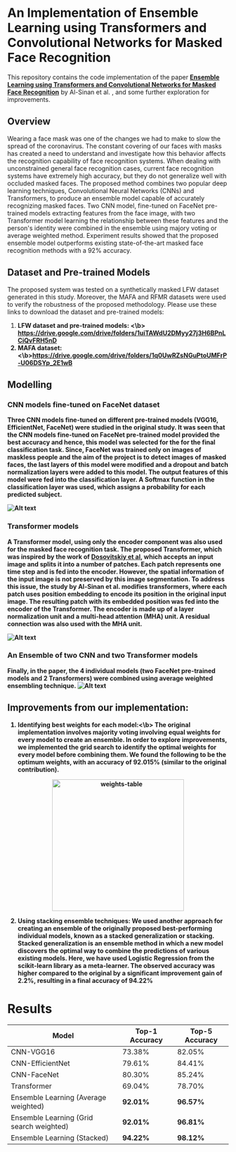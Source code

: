 # An Implementation of Ensemble Learning using Transformers and Convolutional Networks for Masked Face Recognition
This repository contains the code implementation of the paper **[Ensemble Learning using Transformers and Convolutional Networks for Masked Face Recognition](https://arxiv.org/abs/2210.04816)** by Al-Sinan et al. , and some further exploration for improvements.

## Overview
Wearing a face mask was one of the changes we had to make to slow the spread of the coronavirus. The constant covering of our faces with masks has created a need to understand and investigate how this behavior affects the recognition capability of face recognition systems. When dealing with unconstrained general face recognition cases, current face recognition systems have extremely high accuracy, but they do not generalize well with occluded masked faces. The proposed method combines two popular deep learning techniques, Convolutional Neural Networks (CNNs) and Transformers, to produce an ensemble model capable of accurately recognizing masked faces. Two CNN model, fine-tuned on FaceNet pre-trained models extracting features from the face image, with two Transformer model learning the relationship between these features and the person's identity were combined in the ensemble using majory voting or average weighted method. Experiment results showed that the proposed ensemble model outperforms existing state-of-the-art masked face recognition methods with a 92% accuracy.

## Dataset and Pre-trained Models
The proposed system was tested on a synthetically masked LFW dataset generated in this study. Moreover, the MAFA and RFMR datasets were used to verify the robustness of the proposed methodology.
Please use these links to download the dataset and pre-trained models:
1. <b>LFW dataset and pre-trained models: <\b> https://drive.google.com/drive/folders/1uiTAWdU2DMyy27j3H6BPnLCiQvFRH5nD
2. <b>MAFA dataset: <\b>https://drive.google.com/drive/folders/1q0UwRZsNGuPtoUMFrP-U06DSYp_2E1wB


## Modelling
### CNN models fine-tuned on FaceNet dataset 
Three CNN models fine-tuned on different pre-trained models (VGG16, EfficientNet, FaceNet) were studied in the original study. It was seen that the CNN models fine-tuned on FaceNet pre-trained model provided the best accuracy and hence, this model was selected for the for the final classification task. Since, FaceNet was trained only on images of maskless people and the aim of the project is to detect images of masked faces, the last layers of this model were modified and a dropout and batch normalization layers were added to this model. The output features of this model were fed into the classification layer. A Softmax function in the classification layer was used, which assigns a probability for each predicted subject.

![Alt text](cnn_models.png?raw=true)

### Transformer models 
A Transformer model, using only the encoder component was also used for the masked face recognition task. The proposed Transformer, which was inspired by the work of [Dosovitskiy et al](https://arxiv.org/abs/2010.11929), which accepts an input image and splits it into a number of patches. Each patch represents one time step and is fed into the encoder. However, the spatial information of the input image is not preserved by this image segmentation. To address this issue, the study by Al-Sinan et al. modifies transformers, where each patch uses position embedding to encode its position in the original input image. The resulting patch with its embedded position was fed into the encoder of the Transformer. The encoder is made up of a layer normalization unit and a multi-head attention (MHA) unit. A residual connection was also used with the MHA unit.

![Alt text](transformer.png?raw=true)

### An Ensemble of two CNN and two Transformer models
Finally, in the paper, the 4 individual models (two FaceNet pre-trained models and 2 Transformers) were combined using average weighted ensembling technique. 
![Alt text](ensemble.png?raw=true)

## Improvements from our implementation:
1.  <b>Identifying best weights for each model:<\b> The original implementation involves majority voting involving equal weights for every model to create an ensemble. In order to explore improvements, we implemented the grid search to identify the optimal weights for every model before combining them. We found the following to be the optimum weights, with an accuracy of 92.015\% (similar to the original contribution). 
   
 <p align="center">
  <img src="https://user-images.githubusercontent.com/127759119/227574396-53f3e0ea-0430-4bba-8563-6b58932a576a.png" alt="weights-table" width=300>
</p>

2. <b>Using stacking ensemble techniques:</b> We used another approach for creating an ensemble of the
originally proposed best-performing individual models, known as a stacked generalization or stacking.
Stacked generalization is an ensemble method in which a new model discovers the optimal way to combine
the predictions of various existing models. Here, we have used Logistic Regression from the scikit-learn
library as a meta-learner. The observed accuracy was higher compared to the original by a significant
improvement gain of 2.2%, resulting in a final accuracy of 94.22%


# Results

| Model | Top-1 Accuracy | Top-5 Accuracy
| -- | -- | -- |
CNN-VGG16 | 73.38% | 82.05% |
CNN-EfficientNet | 79.61% | 84.41% |
CNN-FaceNet | 80.30% | 85.24% |
Transformer | 69.04% | 78.70% |
Ensemble Learning (Average weighted) | **92.01%** | **96.57%** |
Ensemble Learning (Grid search weighted) | **92.01%** | **96.81%** |
Ensemble Learning (Stacked) | **94.22%** | **98.12%** |
